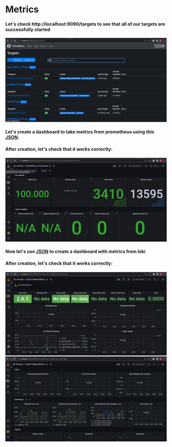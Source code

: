# Metrics

#### Let's check http://localhost:9090/targets to see that all of our targets are successfully started
![img.png](screenshots/img_metrics.png)

#### Let's create a dashboard to take metrics from prometheus using this [JSON](https://grafana.com/grafana/dashboards/3662-prometheus-2-0-overview/).
#### After creation, let's check that it works correctly:
![img.png](screenshots/img_metrics4.png)
#### Now let's use [JSON](https://grafana.com/grafana/dashboards/13407-loki2-0-global-metrics/) to create a dashboard with metrics from loki
#### After creation, let's check that it works correctly:
![img.png](screenshots/img_metrics2.png)    
![img.png](screenshots/img_metrics3.png)
